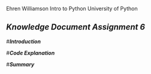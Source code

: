 Ehren Williamson
Intro to Python University of Python

## ***Knowledge Document Assignment 6***

#***Introduction***

#***Code Explanation***

#***Summary***
